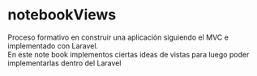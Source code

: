 # notebookViews

Proceso formativo en construir una aplicación siguiendo el MVC e implementado con Laravel.  
En este note book implementos ciertas ideas de vistas para luego poder implementarlas dentro del Laravel
